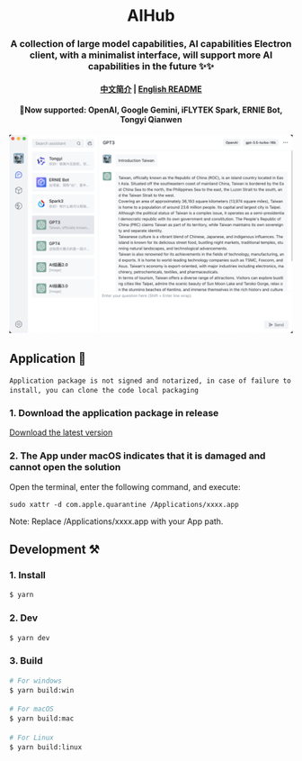 <h1 align="center">AIHub</h1>
<h3 align="center">
A collection of large model capabilities, AI capabilities Electron client, with a minimalist interface, will support more AI capabilities in the future ✨✨
</h3>

<h4 align="center">

[中文简介](README-zh.md) | [English README](README.md)

</h4>

<h4 align="center">

🎉Now supported: OpenAI, Google Gemini, iFLYTEK Spark, ERNIE Bot, Tongyi Qianwen

</h4>

![demo](/demo/demo.png)

## Application 🚀

`Application package is not signed and notarized, in case of failure to install, you can clone the code local packaging`

### 1. Download the application package in release

[Download the latest version](https://github.com/classfang/AIHub/releases)

### 2. The App under macOS indicates that it is damaged and cannot open the solution

Open the terminal, enter the following command, and execute:

```shell
sudo xattr -d com.apple.quarantine /Applications/xxxx.app
```

Note: Replace /Applications/xxxx.app with your App path.

## Development ⚒️

### 1. Install

```bash
$ yarn
```

### 2. Dev

```bash
$ yarn dev
```

### 3. Build

```bash
# For windows
$ yarn build:win

# For macOS
$ yarn build:mac

# For Linux
$ yarn build:linux
```
